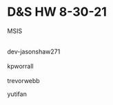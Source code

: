 # D&S HW 8-30-21
 MSIS


 
 <br>
 dev-jasonshaw271

</br>
<br>
kpworrall


 </br>
 <br>
trevorwebb


</br>

yutifan

